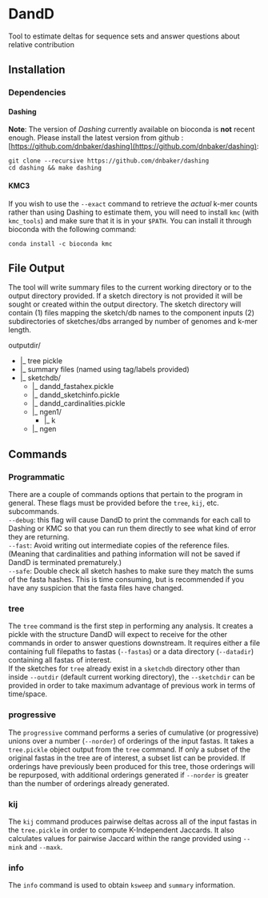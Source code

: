# DandD  
Tool to estimate deltas for sequence sets and answer questions about relative contribution

## Installation
### Dependencies
#### Dashing
**Note**: The version of *Dashing* currently available on bioconda is **not** recent enough. Please install the latest version from github
: [https://github.com/dnbaker/dashing](https://github.com/dnbaker/dashing):  
```
git clone --recursive https://github.com/dnbaker/dashing  
cd dashing && make dashing
```
#### KMC3
If you wish to use the `--exact` command to retrieve the *actual* k-mer counts rather than using Dashing to estimate them, you will need to install `kmc` (with `kmc_tools`) and make sure that it is in your `$PATH`. You can install it through bioconda with the following command:
```
conda install -c bioconda kmc
```

## File Output 
The tool will write summary files to the current working directory or to the output directory provided. If a sketch directory is not provided it will be sought or created within the output directory. The sketch directory will contain (1) files mapping the sketch/db names to the component inputs (2) subdirectories of sketches/dbs arranged by number of genomes and k-mer length.

outputdir/  
* |_ tree pickle  
* |_ summary files (named using tag/labels provided)  
* |_ sketchdb/  
   * |_ dandd_fastahex.pickle  
   * |_ dandd_sketchinfo.pickle  
   * |_ dandd_cardinalities.pickle  
   * |_ ngen1/  
     - |_ k<num>  
  * |_ ngen<num>  


## Commands

### Programmatic
There are a couple of commands options that pertain to the program in general. These flags must be provided before the `tree`, `kij`, etc. subcommands.  
`--debug`: this flag will cause DandD to print the commands for each call to Dashing or KMC so that you can run them directly to see what kind of error they are returning.  
`--fast`: Avoid writing out intermediate copies of the reference files. (Meaning that cardinalities and pathing information will not be saved if DandD is terminated prematurely.)  
`--safe`: Double check all sketch hashes to make sure they match the sums of the fasta hashes. This is time consuming, but is recommended if you have any suspicion that the fasta files have changed.  
### tree
The `tree` command is the first step in performing any analysis. It creates a pickle with the structure DandD will expect to receive for the other commands in order to answer questions downstream. It requires either a file containing full filepaths to fastas (`--fastas`) or a data directory (`--datadir`) containing all fastas of interest.  
If the sketches for `tree` already exist in a `sketchdb` directory other than inside `--outdir` (default current working directory), the `--sketchdir` can be provided in order to take maximum advantage of previous work in terms of time/space.  

### progressive

The `progressive` command performs a series of cumulative (or progressive) unions over a number (`--norder`) of orderings of the input fastas. It takes a `tree.pickle` object output from the `tree` command. If only a subset of the original fastas in the tree are of interest, a subset list can be provided. If orderings have previously been produced for this tree, those orderings will be repurposed, with additional orderings generated if `--norder` is greater than the number of orderings already generated.  

### kij
The `kij` command produces pairwise deltas across all of the input fastas in the `tree.pickle` in order to compute K-Independent Jaccards. It also calculates values for pairwise Jaccard within the range provided using `--mink` and `--maxk`.  


### info
The `info` command is used to obtain `ksweep` and `summary` information.  
